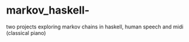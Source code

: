 # markov_haskell-
two projects exploring markov chains in haskell, human speech and midi (classical piano) 

